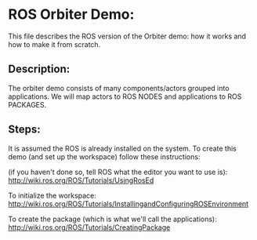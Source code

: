 ROS Orbiter Demo:
=================

This file describes the ROS version of the Orbiter demo: how it works and how to make it from scratch.  


Description:
------------
The orbiter demo consists of many components/actors grouped into applications.  We will map actors to ROS NODES and applications to ROS PACKAGES.  


Steps:
------

It is assumed the ROS is already installed on the system.  To create this demo (and set up the workspace) follow these instructions:

(if you haven't done so, tell ROS what the editor you want to use is):
http://wiki.ros.org/ROS/Tutorials/UsingRosEd

To initialize the workspace:
http://wiki.ros.org/ROS/Tutorials/InstallingandConfiguringROSEnvironment

To create the package (which is what we'll call the applications):
http://wiki.ros.org/ROS/Tutorials/CreatingPackage